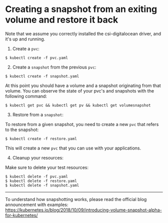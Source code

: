 # Creating a snapshot from an exiting volume and restore it back

Note that we assume you correctly installed the csi-digitalocean driver, and
it's up and running. 


1. Create a `pvc`:


```
$ kubectl create -f pvc.yaml
```

2. Create a `snapshot` from the previous `pvc`:


```
$ kubectl create -f snapshot.yaml
```

At this point you should have a volume and a snapshot originating from that
volume. You can observe the state of your pvc's and snapshots with the
following command:


```
$ kubectl get pvc && kubectl get pv && kubectl get volumesnapshot
```


3. Restore from a `snapshot`:

To restore from a given snapshot, you need to create a new `pvc` that refers to
the snapshot:


```
$ kubectl create -f restore.yaml
```

This will create a new `pvc` that you can use with your applications.

4. Cleanup your resources:

Make sure to delete your test resources:

```
$ kubectl delete -f pvc.yaml 
$ kubectl delete -f restore.yaml 
$ kubectl delete -f snapshot.yaml 
```

---

To understand how snapshotting works, please read the official blog
announcement with examples:
https://kubernetes.io/blog/2018/10/09/introducing-volume-snapshot-alpha-for-kubernetes/


